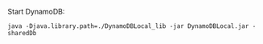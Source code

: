 Start DynamoDB:

```
java -Djava.library.path=./DynamoDBLocal_lib -jar DynamoDBLocal.jar -sharedDb
```